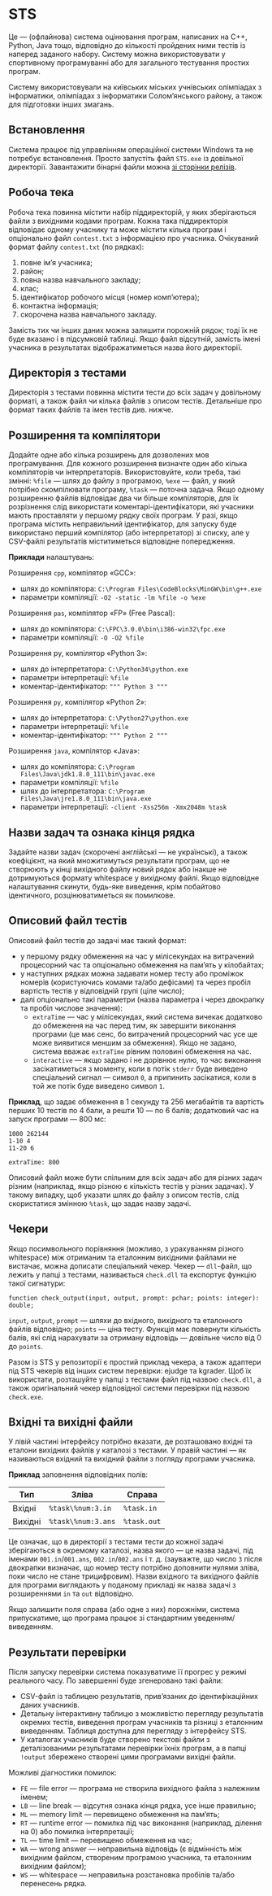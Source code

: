 # STS

Це — (офлайнова) система оцінювання програм, написаних на C++, Python, Java тощо, відповідно до кількості пройдених ними тестів із наперед заданого набору. Систему можна використовувати у спортивному програмуванні або для загального тестування простих програм.

Систему використовували на київських міських учнівських олімпіадах з інформатики, олімпіадах з інформатики Солом’янського району, а також для підготовки інших змагань.


## Встановлення

Система працює під управлінням операційної системи Windows та не потребує встановлення. Просто запустіть файл `STS.exe` із довільної директорії. Завантажити бінарні файли можна [зі сторінки релізів](https://github.com/danmysak/STS/releases/).


## Робоча тека

Робоча тека повинна містити набір піддиректорій, у яких зберігаються файли з вихідними кодами програм. Кожна така піддиректорія відповідає одному учаснику та може містити кілька програм і опціонально файл `contest.txt` з інформацією про учасника. Очікуваний формат файлу `contest.txt` (по рядках):

1) повне ім’я учасника;
2) район;
3) повна назва навчального закладу;
4) клас;
5) ідентифікатор робочого місця (номер комп’ютера);
6) контактна інформація;
7) скорочена назва навчального закладу.

Замість тих чи інших даних можна залишити порожній рядок; тоді їх не буде вказано і в підсумковій таблиці. Якщо файл відсутній, замість імені учасника в результатах відображатиметься назва його директорії.


## Директорія з тестами

Директорія з тестами повинна містити тести до всіх задач у довільному форматі, а також файл чи кілька файлів з описом тестів. Детальніше про формат таких файлів та імен тестів див. нижче.


## Розширення та компілятори

Додайте одне або кілька розширень для дозволених мов програмування. Для кожного розширення визначте один або кілька компіляторів чи інтерпретаторів. Використовуйте, коли треба, такі змінні: `%file` — шлях до файлу з програмою, `%exe` — файл, у який потрібно скомпілювати програму, `%task` — поточна задача. Якщо одному розширенню файлів відповідає два чи більше компіляторів, для їх розрізнення слід використати коментарі-ідентифікатори, які учасники мають проставляти у першому рядку своїх програм. У разі, якщо програма містить неправильний ідентифікатор, для запуску буде використано перший компілятор (або інтерпретатор) зі списку, але у CSV-файлі результатів міститиметься відповідне попередження.

**Приклади** налаштувань:

Розширення `cpp`, компілятор «GCC»:
- шлях до компілятора: `C:\Program Files\CodeBlocks\MinGW\bin\g++.exe`
- параметри компіляції: `-O2 -static -lm %file -o %exe`

Розширення `pas`, компілятор «FP» (Free Pascal):
- шлях до компілятора: `C:\FPC\3.0.0\bin\i386-win32\fpc.exe`
- параметри компіляції: `-O -O2 %file`

Розширення py, компілятор «Python 3»:
- шлях до інтерпретатора: `C:\Python34\python.exe`
- параметри інтерпретації: `%file`
- коментар-ідентифікатор: `""" Python 3 """`

Розширення `py`, компілятор «Python 2»:
- шлях до інтерпретатора: `C:\Python27\python.exe`
- параметри інтерпретації: `%file`
- коментар-ідентифікатор: `""" Python 2 """`

Розширення `java`, компілятор «Java»:
- шлях до компілятора: `C:\Program Files\Java\jdk1.8.0_111\bin\javac.exe`
- параметри компіляції: `%file`
- шлях до інтерпретатора: `C:\Program Files\Java\jre1.8.0_111\bin\java.exe`
- параметри інтерпретації: `-client -Xss256m -Xmx2048m %task`


## Назви задач та ознака кінця рядка

Задайте назви задач (скорочені англійські — не українські), а також коефіцієнт, на який множитимуться результати програм, що не створюють у кінці вихідного файлу новий рядок або інакше не дотримуються формату whitespace у вихідному файлі. Якщо відповідне налаштування скинути, будь-яке виведення, крім побайтово ідентичного, розцінюватиметься як помилкове.


## Описовий файл тестів

Описовий файл тестів до задачі має такий формат:
- у першому рядку обмеження на час у мілісекундах на витрачений процесорний час та опціонально обмеження на пам’ять у кілобайтах;
- у наступних рядках можна задавати номер тесту або проміжок номерів (користуючись комами та/або дефісами) та через пробіл вартість тестів у відповідній групі (ціле число);
- далі опціонально такі параметри (назва параметра і через двокрапку та пробіл числове значення):
  - `extraTime` — час у мілісекундах, який система вичекає додатково до обмеження на час перед тим, як завершити виконання програми (це має сенс, бо витрачений процесорний час усе ще може виявитися меншим за обмеження). Якщо не задано, система вважає `extraTime` рівним половині обмеження на час. 
  - `interactive` — якщо задано і не дорівнює нулю, то час виконання засікатиметься з моменту, коли в потік `stderr` буде виведено спеціальний сигнал — символ `0`, а припинить засікатися, коли в той же потік буде виведено символ `1`.

**Приклад**, що задає обмеження в 1 секунду та 256 мегабайтів та вартість перших 10 тестів по 4 бали, а решти 10 — по 6 балів; додатковий час на запуск програми — 800 мс:

```
1000 262144
1-10 4
11-20 6

extraTime: 800
```

Описовий файл може бути спільним для всіх задач або для різних задач різним (наприклад, якщо різною є кількість тестів у різних задачах). У такому випадку, щоб указати шлях до файлу з описом тестів, слід скористатися змінною `%task`, що задає назву задачі.


## Чекери

Якщо посимвольного порівняння (можливо, з урахуванням різного whitespace) між отриманим та еталонним вихідними файлами не вистачає, можна дописати спеціальний чекер. Чекер — `dll`-файл, що лежить у папці з тестами, називається `check.dll` та експортує функцію такої сигнатури:

```
function check_output(input, output, prompt: pchar; points: integer): double;
```

`input`, `output`, `prompt` — шляхи до вхідного, вихідного та еталонного файлів відповідно; `points` — ціна тесту. Функція має повернути кількість балів, які слід нарахувати за отриману відповідь — довільне число від 0 до `points`.

Разом із STS у репозиторії є простий приклад чекера, а також адаптери під STS чекерів від інших систем перевірки: ejudge та kgrader. Щоб їх використати, розташуйте у папці з тестами файл під назвою `check.dll`, а також оригінальний чекер відповідної системи перевірки під назвою `check.exe`.


## Вхідні та вихідні файли

У лівій частині інтерфейсу потрібно вказати, де розташовано вхідні та еталони вихідних файлів у каталозі з тестами. У правій частині — як називаються вхідний та вихідний файли з погляду програми учасника.

**Приклад** заповнення відповідних полів:

| Тип     | Зліва              | Справа      |
|---------|--------------------|-------------|
| Вхідні  | `%task\%num:3.in`  | `%task.in`  |
| Вихідні | `%task\%num:3.ans` | `%task.out` |

Це означає, що в директорії з тестами тести до кожної задачі зберігаються в окремому каталозі, назва якого — це назва задачі, під іменами `001.in`/`001.ans`, `002.in`/`002.ans` і т. д. (зауважте, що число `3` після двокрапки визначає, що номер тесту потрібно доповнити нулями зліва, поки число не стане трицифровим). Назви вхідного та вихідного файлів для програми виглядають у поданому прикладі як назва задачі з розширеннями `in` та `out` відповідно.

Якщо залишити поля справа (або одне з них) порожніми, система припускатиме, що програма працює зі стандартним уведенням/виведенням.


## Результати перевірки

Після запуску перевірки система показуватиме її прогрес у режимі реального часу. По завершенні буде згенеровано такі файли:
- CSV-файл із таблицею результатів, прив’язаних до ідентифікаційних даних учасників.
- Детальну інтерактивну таблицю з можливістю перегляду результатів окремих тестів, виведення програм учасників та різниці з еталонним виведенням. Таблиця доступна для перегляду з інтерфейсу STS.
- У каталогах учасників буде створено текстові файли з деталізованими результатами перевірки їхніх програм, а в папці `!output` збережено створені цими програмами вихідні файли.

Можливі діагностики помилок:
- `FE` — file error — програма не створила вихідного файла з належним іменем;
- `LB` — line break — відсутня ознака кінця рядка, усе інше правильно;
- `ML` — memory limit — перевищено обмеження на пам’ять;
- `RT` — runtime error — помилка під час виконання (наприклад, ділення на 0) або помилка інтерпретації;
- `TL` — time limit — перевищено обмеження на час;
- `WA` — wrong answer — неправильна відповідь (є відмінність між вихідним файлом, створеним програмою учасника, та еталонним вихідним файлом);
- `WS` — whitespace — неправильна розстановка пробілів та/або перенесень рядка.